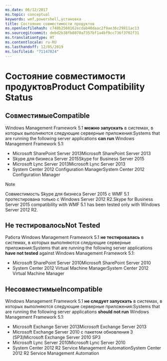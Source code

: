 ```yaml
---
ms.date: 06/12/2017
ms.topic: conceptual
keywords: wmf,powershell,установка
title: Состояние совместимости продуктов
ms.openlocfilehash: c740b2560162ecdab40daac2f9ae36c29811ac13
ms.sourcegitcommit: debd2b38fb8070a7357bf1a4bf9cc736f3702f31
ms.translationtype: HT
ms.contentlocale: ru-RU
ms.lasthandoff: 12/05/2019
ms.locfileid: "71147824"
---
```

# <a name="product-compatibility-status"></a><span data-ttu-id="a3fbf-103">Состояние совместимости продуктов</span><span class="sxs-lookup"><span data-stu-id="a3fbf-103">Product Compatibility Status</span></span>

## <a name="compatible"></a><span data-ttu-id="a3fbf-104">Совместимые</span><span class="sxs-lookup"><span data-stu-id="a3fbf-104">Compatible</span></span>

<span data-ttu-id="a3fbf-105">Windows Management Framework 5.1 **можно запускать** в системах, в которых выполняются следующие серверные приложения:</span><span class="sxs-lookup"><span data-stu-id="a3fbf-105">Systems that are running the following server applications **can run** Windows Management Framework 5.1:</span></span>

- <span data-ttu-id="a3fbf-106">Microsoft SharePoint Server 2013</span><span class="sxs-lookup"><span data-stu-id="a3fbf-106">Microsoft SharePoint Server 2013</span></span>
- <span data-ttu-id="a3fbf-107">Skype для бизнеса Server 2015</span><span class="sxs-lookup"><span data-stu-id="a3fbf-107">Skype for Business Server 2015</span></span>
- <span data-ttu-id="a3fbf-108">Microsoft Lync Server 2013</span><span class="sxs-lookup"><span data-stu-id="a3fbf-108">Microsoft Lync Server 2013</span></span>
- <span data-ttu-id="a3fbf-109">System Center 2012 Configuration Manager</span><span class="sxs-lookup"><span data-stu-id="a3fbf-109">System Center 2012 Configuration Manager</span></span>

> [!NOTE]
> <span data-ttu-id="a3fbf-110">Совместимость Skype для бизнеса Server 2015 с WMF 5.1 протестирована только с Windows Server 2012 R2.</span><span class="sxs-lookup"><span data-stu-id="a3fbf-110">Skype for Business Server 2015 compatibility with WMF 5.1 has been tested only with Windows Server 2012 R2.</span></span>

## <a name="not-tested"></a><span data-ttu-id="a3fbf-111">Не тестировалось</span><span class="sxs-lookup"><span data-stu-id="a3fbf-111">Not Tested</span></span>

<span data-ttu-id="a3fbf-112">Работа Windows Management Framework 5.1 **не тестировалась** в системах, в которых выполняются следующие серверные приложения:</span><span class="sxs-lookup"><span data-stu-id="a3fbf-112">Systems that are running the following server applications **have not tested** against Windows Management Framework 5.1:</span></span>

- <span data-ttu-id="a3fbf-113">Microsoft SharePoint Server 2010</span><span class="sxs-lookup"><span data-stu-id="a3fbf-113">Microsoft SharePoint Server 2010</span></span>
- <span data-ttu-id="a3fbf-114">System Center 2012 Virtual Machine Manager</span><span class="sxs-lookup"><span data-stu-id="a3fbf-114">System Center 2012 Virtual Machine Manager</span></span>

## <a name="incompatible"></a><span data-ttu-id="a3fbf-115">Несовместимые</span><span class="sxs-lookup"><span data-stu-id="a3fbf-115">Incompatible</span></span>

<span data-ttu-id="a3fbf-116">Windows Management Framework 5.1 **не следует запускать** в системах, в которых выполняются следующие серверные приложения:</span><span class="sxs-lookup"><span data-stu-id="a3fbf-116">Systems that are running the following server applications **should not run** Windows Management Framework 5.1:</span></span>

- <span data-ttu-id="a3fbf-117">Microsoft Exchange Server 2013</span><span class="sxs-lookup"><span data-stu-id="a3fbf-117">Microsoft Exchange Server 2013</span></span>
- <span data-ttu-id="a3fbf-118">Microsoft Exchange Server 2010 с пакетом обновления 3 (SP3)</span><span class="sxs-lookup"><span data-stu-id="a3fbf-118">Microsoft Exchange Server 2010 SP3</span></span>
- <span data-ttu-id="a3fbf-119">Microsoft Lync Server 2010</span><span class="sxs-lookup"><span data-stu-id="a3fbf-119">Microsoft Lync Server 2010</span></span>
- <span data-ttu-id="a3fbf-120">System Center 2012 R2 Service Management Automation</span><span class="sxs-lookup"><span data-stu-id="a3fbf-120">System Center 2012 R2 Service Management Automation</span></span>

